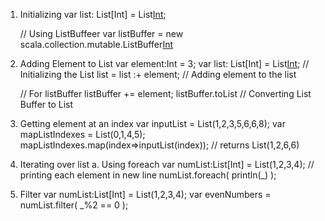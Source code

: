 1. Initializing
   var list: List[Int] = List[Int]();
   
   // Using ListBuffeer
   var listBuffer = new scala.collection.mutable.ListBuffer[Int]()
   
2. Adding Element to List
   var element:Int = 3;
   var list: List[Int] = List[Int](); // Initializing the List
   list = list :+ element; // Adding element to the list
   
   
   // For listBuffer
   listBuffer += element;
   listBuffer.toList // Converting List Buffer to List

3. Getting element at an index
   var inputList = List(1,2,3,5,6,6,8);
   var mapListIndexes = List(0,1,4,5);
   mapListIndexes.map(index=>inputList(index)); // returns  List(1,2,6,6)

1. Iterating over list
   a. Using foreach
     var numList:List[Int] = List(1,2,3,4);
     // printing each element in new line
     numList.foreach( println(_) );

2. Filter
   var numList:List[Int] = List(1,2,3,4);
   var evenNumbers = numList.filter( _%2 == 0 );